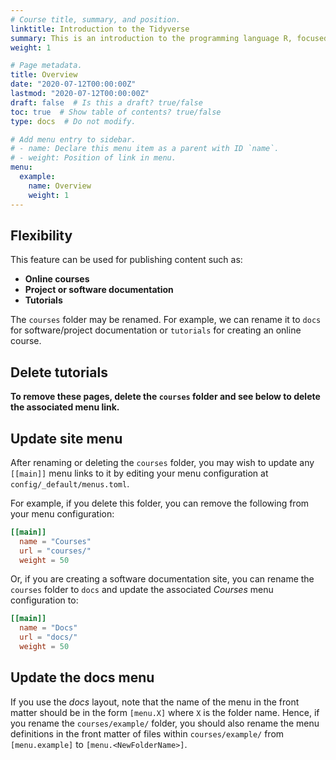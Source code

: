 ```yaml
---
# Course title, summary, and position.
linktitle: Introduction to the Tidyverse
summary: This is an introduction to the programming language R, focused on a powerful set of tools known as the Tidyverse. You'll learn the intertwined processes of data manipulation and visualization using the tools dplyr and ggplot2. You'll learn to manipulate data by filtering, sorting, and summarizing a real dataset of historical country data in order to answer exploratory questions. You'll then learn to turn this processed data into informative line plots, bar plots, histograms, and more with the ggplot2 package. You’ll get a taste of the value of exploratory data analysis and the power of Tidyverse tools. This is a suitable introduction for those who have no previous experience in R and are interested in performing data analysis.
weight: 1

# Page metadata.
title: Overview
date: "2020-07-12T00:00:00Z"
lastmod: "2020-07-12T00:00:00Z"
draft: false  # Is this a draft? true/false
toc: true  # Show table of contents? true/false
type: docs  # Do not modify.

# Add menu entry to sidebar.
# - name: Declare this menu item as a parent with ID `name`.
# - weight: Position of link in menu.
menu:
  example:
    name: Overview
    weight: 1
---
```


## Flexibility

This feature can be used for publishing content such as:

* **Online courses**
* **Project or software documentation**
* **Tutorials**

The `courses` folder may be renamed. For example, we can rename it to `docs` for software/project documentation or `tutorials` for creating an online course.

## Delete tutorials

**To remove these pages, delete the `courses` folder and see below to delete the associated menu link.**

## Update site menu

After renaming or deleting the `courses` folder, you may wish to update any `[[main]]` menu links to it by editing your menu configuration at `config/_default/menus.toml`.

For example, if you delete this folder, you can remove the following from your menu configuration:

```toml
[[main]]
  name = "Courses"
  url = "courses/"
  weight = 50
```

Or, if you are creating a software documentation site, you can rename the `courses` folder to `docs` and update the associated *Courses* menu configuration to:

```toml
[[main]]
  name = "Docs"
  url = "docs/"
  weight = 50
```

## Update the docs menu

If you use the *docs* layout, note that the name of the menu in the front matter should be in the form `[menu.X]` where `X` is the folder name. Hence, if you rename the `courses/example/` folder, you should also rename the menu definitions in the front matter of files within `courses/example/` from `[menu.example]` to `[menu.<NewFolderName>]`.

